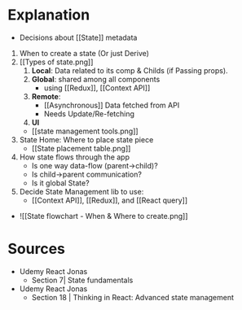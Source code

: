 # Explanation
- Decisions about [[State]] metadata
1. When to create a state (Or just Derive)
2. [[Types of state.png]] 
	1. **Local**: Data related to its comp & Childs (if Passing props).
	2. **Global**: shared among all components
		- using [[Redux]], [[Context API]]
	3. **Remote**: 
		- [[Asynchronous]] Data fetched from API
		- Needs Update/Re-fetching
	4. **UI**
	- [[state management tools.png]]
3. State Home: Where to place state piece
	- [[State placement table.png]]
4. How state flows through the app
	- Is one way data-flow (parent->child)?
	- Is child->parent communication?
	- Is it global State?
5. Decide State Management lib to use:
	- [[Context API]], [[Redux]], and [[React query]]
- ![[State flowchart - When & Where to create.png]]

# Sources

- Udemy React Jonas
	- Section 7| State fundamentals
- Udemy React Jonas
	- Section 18 | Thinking in React: Advanced state management
